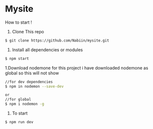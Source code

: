 # Mysite

How to start !
1. Clone This repo
```bash
$ git clone https://github.com/Nabiin/mysite.git
```

1. Install all dependencies or modules
```bash
$ npm start
```

1.Download nodemone for this project i have downloaded nodemone as global so this will not show
```bash
//for dev dependencies
$ npm in nodemon --save-dev 

or 
//for global
$ npm i nodemon -g 
```

1. To start
```bash
$ npm run dev
```